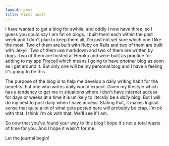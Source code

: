 ```yaml
---
layout: post
title: First post!
---
```


I have wanted to get a blog for awhile, and oddly I now have three, so I guess you could say I am fat on blogs. I built them each within the past week and I don't plan to keep them all, I'm just not yet sure which one I like the most. Two of them are built with Ruby on Rails and two of them are built with Jekyll. Two of them use markdown and two of them are written by dogs. Two of them are hosted at Heroku and were built as practice for adding to my app [Firecall](https://www.firecall.org) which means I going to have _another_ blog as soon as I get around it. But only one will be my personal blog and I have a feeling it's going to be this. 

The purpose of the blog is to help me develop a daily writing habit for the benefits that one who writes daily would expect. Given my lifestyle  which has a tendency to get me in situations where I don't have internet access for days or weeks at a time it is unlikely to literally be a _daily_ blog. But I will do my best to post daily when I have access. Stating that, it makes logical sense that quite a lot of what gets posted here will probably be crap. I'm ok with that. I think I'm ok with that. We'll see if I am.

So now that you've found your way to this blog I hope it's not a total waste of time for you. And I hope it wasn't for me.

Let the journal begin! 